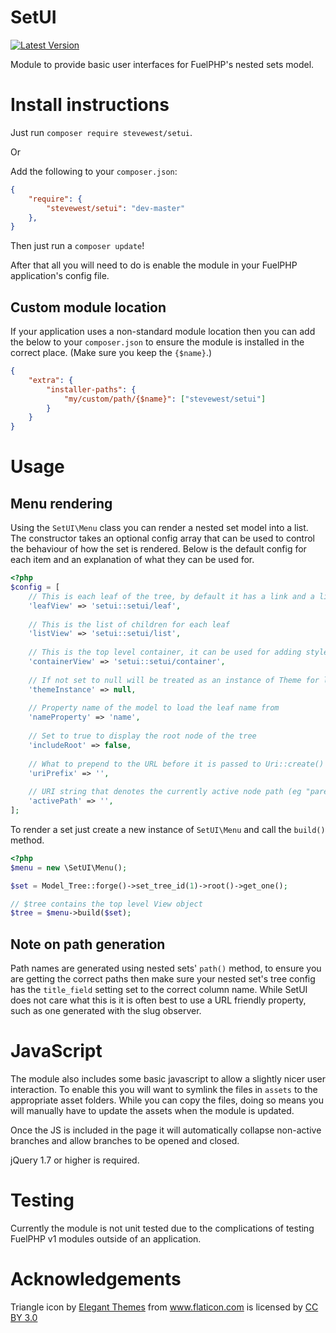 # SetUI

[![Latest Version](https://img.shields.io/packagist/v/stevewest/setui.svg?style=flat-square)](https://packagist.org/packages/stevewest/setui)

Module to provide basic user interfaces for FuelPHP's nested sets model.

# Install instructions

Just run `composer require stevewest/setui`.

Or

Add the following to your `composer.json`:

```json
{
    "require": {
        "stevewest/setui": "dev-master"
    },
}
```

Then just run a `composer update`!

After that all you will need to do is enable the module in your FuelPHP application's config file.

## Custom module location

If your application uses a non-standard module location then you can add the below
to your `composer.json` to ensure the module is installed in the correct place.
(Make sure you keep the `{$name}`.)

```json
{
    "extra": {
        "installer-paths": {
            "my/custom/path/{$name}": ["stevewest/setui"]
        }
    }
}
```

# Usage

## Menu rendering

Using the `SetUI\Menu` class you can render a nested set model into a list. The constructor
takes an optional config array that can be used to control the behaviour of how the
set is rendered. Below is the default config for each item and an explanation of
what they can be used for.

```php
<?php
$config = [
    // This is each leaf of the tree, by default it has a link and a list of children
    'leafView' => 'setui::setui/leaf',
    
    // This is the list of children for each leaf
    'listView' => 'setui::setui/list',
    
    // This is the top level container, it can be used for adding style around the list
    'containerView' => 'setui::setui/container',
    
    // If not set to null will be treated as an instance of Theme for loading views
    'themeInstance' => null,
    
    // Property name of the model to load the leaf name from
    'nameProperty' => 'name',
    
    // Set to true to display the root node of the tree
    'includeRoot' => false,
    
    // What to prepend to the URL before it is passed to Uri::create()
    'uriPrefix' => '',
    
    // URI string that denotes the currently active node path (eg "parent/child/grandchild")
    'activePath' => '',
];
```

To render a set just create a new instance of `SetUI\Menu` and call the `build()`
method.

```php
<?php
$menu = new \SetUI\Menu();

$set = Model_Tree::forge()->set_tree_id(1)->root()->get_one();

// $tree contains the top level View object
$tree = $menu->build($set);
```

## Note on path generation

Path names are generated using nested sets' `path()` method, to ensure you are getting
the correct paths then make sure your nested set's tree config has the `title_field`
setting set to the correct column name. While SetUI does not care what this is it is
often best to use a URL friendly property, such as one generated with the slug observer.

# JavaScript

The module also includes some basic javascript to allow a slightly nicer user interaction.
To enable this you will want to symlink the files in `assets` to the appropriate asset
folders. While you can copy the files, doing so means you will manually have to update
the assets when the module is updated.

Once the JS is included in the page it will automatically collapse non-active
branches and allow branches to be opened and closed.

jQuery 1.7 or higher is required. 

# Testing

Currently the module is not unit tested due to the complications of testing FuelPHP
v1 modules outside of an application.

# Acknowledgements

Triangle icon by <a href="http://www.flaticon.com/authors/elegant-themes" title="Elegant Themes">Elegant Themes</a> from <a href="http://www.flaticon.com" title="Flaticon">www.flaticon.com</a> is licensed by <a href="http://creativecommons.org/licenses/by/3.0/" title="Creative Commons BY 3.0">CC BY 3.0</a>
